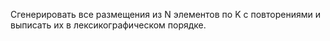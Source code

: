 Сгенерировать все размещения из N элементов по K с повторениями и выписать их в лексикографическом порядке.
